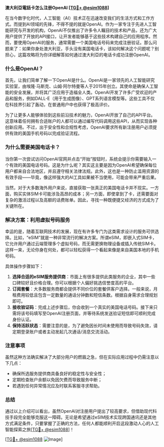 **澳大利亞電話卡怎么注册OpenAI [[TG💪+ @esim1088](https://t.me/s/esim1088)]**

在当今数字化时代，人工智能（AI）技术正在迅速改变我们的生活方式和工作方式。而提到AI领域的先锋，不得不提的就是OpenAI。作为一家专注于先进人工智能研究与开发的机构，OpenAI不仅推出了许多令人瞩目的技术和产品，还为广大用户提供了开放的API接口，让开发者能够基于这些技术构建自己的应用程序。然而，要使用OpenAI的服务，通常需要一个美国电话号码来完成注册验证。那么问题来了：如果你身处澳大利亚，手头没有美国电话卡，该如何解决这个问题呢？别担心，这篇攻略将为你详细解答如何通过澳大利亞的电话卡成功注册OpenAI。

### 什么是OpenAI？

首先，让我们简单了解一下OpenAI是什么。OpenAI是一家领先的人工智能研究实验室，由埃隆·马斯克、山姆·阿尔特曼等人于2015年创立。其使命是确保人工智能的安全发展，并将其广泛应用于造福全人类。OpenAI开发了许多广受欢迎的产品和服务，例如DALL-E（用于生成图像）、GPT系列语言模型等。这些工具不仅在科技界引起了轰动，在普通用户中也获得了极高评价。

为了让更多人能够体验到这些前沿技术的魅力，OpenAI开放了自己的API平台。这意味着任何拥有合适账户的人都可以通过编写代码调用这些API，从而实现各种创新应用。不过，出于安全性和合规性考虑，OpenAI要求所有新注册用户必须提供有效的美国手机号码以完成验证流程。

### 为什么需要美国电话卡？

当你第一次尝试访问OpenAI官网并点击“开始”按钮时，系统会提示你需要输入一个有效的美国电话号码。这是为什么呢？其实这主要是因为OpenAI希望确保每位用户都来自合法地区，并且遵守相关法律法规。此外，这也是一种防止滥用资源的有效手段——毕竟，像这样强大的AI工具如果被不当使用，可能会带来严重后果。

当然，对于大多数海外用户来说，直接获取一张真正的美国电话卡并不现实。一方面，购买实体SIM卡可能涉及高昂的成本；另一方面，即使拿到了卡，还需要面对复杂的激活过程以及高额的话费账单。因此，寻找一种既便捷又经济的方式成为了关键所在。

### 解决方案：利用虚拟号码服务

幸运的是，随着互联网技术的发展，现在有许多专门为这类需求设计的服务可供选择。比如，“eSIM”就是一种非常流行的解决方案。所谓eSIM，即嵌入式SIM卡，它允许用户通过云端管理多个虚拟号码，而无需更换物理设备或插入传统SIM卡。这样一来，无论你身在何处，都可以轻松获得一个看起来像是来自美国本地的手机号码。

具体操作步骤如下：

1. **选择合适的eSIM服务提供商**：市面上有很多提供此类服务的企业，其中一些口碑较好且价格合理。你可以根据个人偏好挑选信誉度高的平台。
2. **订阅套餐**：大多数服务商都会提供不同价位的套餐供客户选择。一般来说，月租费用较低且包含一定数量的通话分钟数和短信条数。根据自身需求合理规划即可。
3. **接收验证码**：完成上述步骤后，你会收到一个真实的美国电话号码。接下来只需将该号码填写至OpenAI注册页面，并等待系统发送验证短信即可顺利完成身份认证。
4. **保持活跃状态**：需要注意的是，为了避免因长时间未使用而导致号码失效，请定期登录账户或者主动发起几次通话/消息交流活动。

### 注意事项

虽然这种方法确实解决了大部分用户的燃眉之急，但在实际应用过程中仍需注意以下几点：
- 确保所选服务提供商具备良好的稳定性与安全性；
- 定期检查账户余额以免因欠费而导致服务中断；
- 若遇到任何异常情况应及时联系客服寻求帮助。

### 总结

通过以上介绍可以看出，虽然OpenAI对注册用户提出了较高要求，但借助现代科技手段完全能够克服这一障碍。无论是希望通过eSIM技术实现跨国通讯还是其他方式满足条件，只要掌握了正确的方法，任何人都能顺利开启这段激动人心的人工智能探索之旅[[TG💪+ @esim1088](https://t.me/s/esim1088)]！

[[TG💪+ @esim1088](https://t.me/s/esim1088) ![Image](https://i.postimg.cc/4NQfJmqS/Snipaste-2025-05-13-00-14-12.png)]